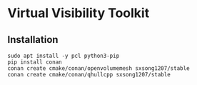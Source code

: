# Virtual Visibility Toolkit

## Installation

```shell
sudo apt install -y pcl python3-pip
pip install conan
conan create cmake/conan/openvolumemesh sxsong1207/stable
conan create cmake/conan/qhullcpp sxsong1207/stable
```
